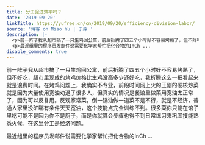 ```yaml
---
title: 分工促进效率吗？
date: '2019-09-20'
linkTitle: https://yufree.cn/cn/2019/09/20/efficiency-division-labor/
source: '博客 on Miao Yu | 于淼 '
description: |-
  <p>前一阵子我从超市搞了一只生鸡回公寓，前后折腾了四五个小时好不容易烤熟了，但不好吃，超市里现成的烤鸡价格比生鸡没高多少还好吃，我折腾这么一把看起来就是浪费时间。在烤鸡问题上，我确实不专业，前段时间网上火的王刚的硬核炒菜就是因为大量使用宽油劝退了很多人，但真实的情况是餐馆里做菜用宽油太正常了，因为可以反复用。反观家常菜，倒一锅油做一道菜不是不行，就是不经济，普通人家里没矿哪有条件天天宽油，这个技能点完全训练不到。很多菜你只能在馆子里吃可能不是因为你不是厨子，而是你就算会步骤也得不到日常练习来巩固技能熟悉火候。在这里分工是经济问题。</p>
  <p>最近组里的程序员发邮件说需要化学家帮忙把化合物的InCh ...
disable_comments: true
---
```

<p>前一阵子我从超市搞了一只生鸡回公寓，前后折腾了四五个小时好不容易烤熟了，但不好吃，超市里现成的烤鸡价格比生鸡没高多少还好吃，我折腾这么一把看起来就是浪费时间。在烤鸡问题上，我确实不专业，前段时间网上火的王刚的硬核炒菜就是因为大量使用宽油劝退了很多人，但真实的情况是餐馆里做菜用宽油太正常了，因为可以反复用。反观家常菜，倒一锅油做一道菜不是不行，就是不经济，普通人家里没矿哪有条件天天宽油，这个技能点完全训练不到。很多菜你只能在馆子里吃可能不是因为你不是厨子，而是你就算会步骤也得不到日常练习来巩固技能熟悉火候。在这里分工是经济问题。</p>
<p>最近组里的程序员发邮件说需要化学家帮忙把化合物的InCh ...